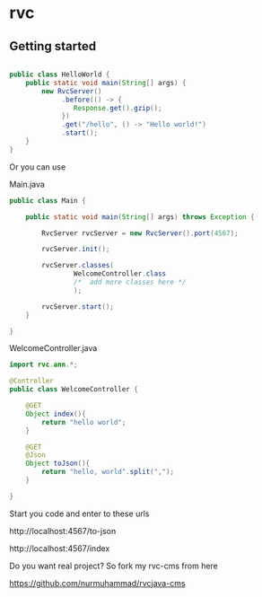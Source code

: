 # rvc

Getting started
---------------

```java

public class HelloWorld {
    public static void main(String[] args) {
        new RvcServer()
             .before(() -> {
                Response.get().gzip();
             })
             .get("/hello", () -> "Hello world!")
             .start();
    }
}
```

Or you can use

Main.java
```java
public class Main {

    public static void main(String[] args) throws Exception {

        RvcServer rvcServer = new RvcServer().port(4567);

        rvcServer.init();

        rvcServer.classes(
                WelcomeController.class
                /*  add more classes here */
                );

        rvcServer.start();
    }

}
```

WelcomeController.java
```java
import rvc.ann.*;

@Controller
public class WelcomeController {

    @GET
    Object index(){
        return "hello world";
    }

    @GET
    @Json
    Object toJson(){
        return "hello, world".split(",");
    }

}

```
Start you code and enter to these urls

http://localhost:4567/to-json

http://localhost:4567/index


Do you want real project? So fork my rvc-cms from here

https://github.com/nurmuhammad/rvcjava-cms